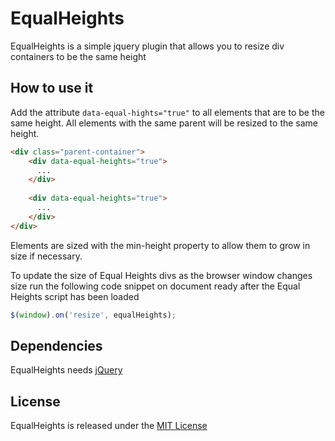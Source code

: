 EqualHeights
============

EqualHeights is a simple jquery plugin that allows you to resize div containers to be the same height

## How to use it

Add the attribute `data-equal-hights="true"` to all elements that are to be the same height.  All elements with the same parent will be resized to the same height.

```html
<div class="parent-container">
	<div data-equal-heights="true">
	  ...
	</div>
	
	<div data-equal-heights="true">
	  ...
	</div>
</div>
```
Elements are sized with the min-height property to allow them to grow in size if necessary.

To update the size of Equal Heights divs as the browser window changes size run the following code snippet on document ready after the Equal Heights script has been loaded

```javascript
$(window).on('resize', equalHeights);
```

## Dependencies
EqualHeights needs [jQuery](http://jquery.com/)

## License
EqualHeights is released under the [MIT License](http://mit-license.org/)
